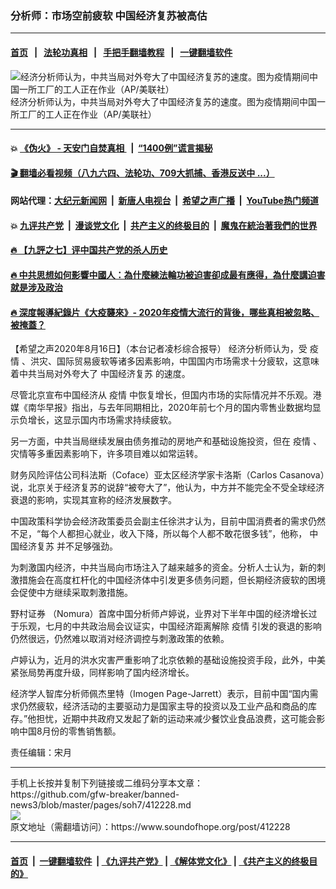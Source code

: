 ### 分析师：市场空前疲软 中国经济复苏被高估
------------------------

#### [首页](https://github.com/gfw-breaker/banned-news3/blob/master/README.md) &nbsp;&nbsp;|&nbsp;&nbsp; [法轮功真相](https://github.com/begood0513/basic/blob/master/README.md)  &nbsp;&nbsp;|&nbsp;&nbsp; [手把手翻墙教程](https://github.com/gfw-breaker/guides/wiki)  &nbsp;&nbsp;|&nbsp;&nbsp; [一键翻墙软件](https://github.com/gfw-breaker/nogfw/blob/master/README.md)  



<div><img alt="经济分析师认为，中共当局对外夸大了中国经济复苏的速度。图为疫情期间中国一所工厂的工人正在作业（AP/美联社）" src="https://img.soundofhope.org/2020-08/1000-1597645063913.jpeg"/>
<br/><figcaption class="caption">
 经济分析师认为，中共当局对外夸大了中国经济复苏的速度。图为疫情期间中国一所工厂的工人正在作业（AP/美联社）
</figcaption></div><hr/>

#### 💥 [《伪火》 - 天安门自焚真相 ](http://141.164.51.119:10000/videos/blog/weihuo.html)&nbsp; |&nbsp; [“1400例”谎言揭秘  ](http://141.164.51.119:10000/videos/blog/jiexi1400.html)

#### [ 🎬  翻墙必看视频（八九六四、法轮功、709大抓捕、香港反送中 ...）](https://github.com/gfw-breaker/links/blob/master/banned.md)

#### 网站代理：[大纪元新闻网](http://167.172.10.89:10080/gb/) &nbsp;|&nbsp; [新唐人电视台](http://167.172.10.89:8808/gb/) &nbsp;|&nbsp; [希望之声广播](http://167.172.10.89/radio.html) &nbsp;|&nbsp; [YouTube热门频道](http://158.247.203.241/youtube.html)

#### 💥 [九评共产党](http://141.164.51.119:10000/videos/res/jiuping/)&nbsp; |&nbsp; [漫谈党文化](http://141.164.51.119:10000/videos/res/mtdwh/)&nbsp; |&nbsp; [共产主义的终极目的](http://141.164.51.119:10000/videos/res/zjmd/)&nbsp; |&nbsp; [魔鬼在統治著我們的世界](http://141.164.51.119:10000/videos/res/TheSpecter/)  

#### [ 🔥  【九評之七】评中国共产党的杀人历史](http://141.164.51.119:10000/videos/news/../res/jiuping/index.html)

#### [ 🔥  中共思想如何影響中國人：為什麼練法輪功被迫害卻成最有應得，為什麼講迫害就是涉及政治](http://141.164.51.119:10000/videos/news/truth01.html)

#### [ 🔥  深度報導紀錄片《大疫襲來》- 2020年疫情大流行的背後，哪些真相被忽略、被掩蓋？](http://141.164.51.119:10000/videos/news/../corona/index.html)

<div><div class="Content__Wrapper sc-1bvya0-0 grZQxZ">
 <p class="meta-top">
  <span class="meta">
   【希望之声2020年8月16日】（本台记者凌杉综合报导）
  </span>
  经济分析师认为，受
  <ok href="/term/16057">
   疫情
  </ok>
  、洪灾、国际贸易疲软等诸多因素影响，中国国内市场需求十分疲软，这意味着中共当局对外夸大了
  <ok href="/term/130346">
   中国经济复苏
  </ok>
  的速度。
 </p>
 <p>
  尽管北京宣布中国经济从
  <ok href="/term/16057">
   疫情
  </ok>
  中恢复增长，但国内市场的实际情况并不乐观。港媒《南华早报》指出，与去年同期相比，2020年前七个月的国内零售业数据均显示负增长，这显示国内市场需求持续疲软。
 </p>
 <div class="AD_Embed__Wrap-sc-1xslmin-0 igMuqX module desktop">
  <div>
  </div>
 </div>
 <p>
  另一方面，中共当局继续发展由债务推动的房地产和基础设施投资，但在
  <ok href="/term/16057">
   疫情
  </ok>
  、灾情等多重因素影响下，许多项目难以如常运转。
 </p>
 <p>
  财务风险评估公司科法斯（Coface）亚太区经济学家卡洛斯（Carlos Casanova）说，北京关于经济复苏的说辞“被夸大了”，他认为，中方并不能完全不受全球经济衰退的影响，实现其宣称的经济发展数字。
 </p>
 <p>
  中国政策科学协会经济政策委员会副主任徐洪才认为，目前中国消费者的需求仍然不足，“每个人都担心就业，收入下降，所以每个人都不敢花很多钱”，他称，
  <ok href="/term/130346">
   中国经济复苏
  </ok>
  并不足够强劲。
 </p>
 <p>
  为刺激国内经济，中共当局向市场注入了越来越多的资金。分析人士认为，新的刺激措施会在高度杠杆化的中国经济体中引发更多债务问题，但长期经济疲软的困境会促使中方继续采取刺激措施。
 </p>
 <p>
  <ok href="/term/54568">
   野村证券
  </ok>
  （Nomura）首席中国分析师卢婷说，业界对下半年中国的经济增长过于乐观，七月的中共政治局会议证实，中国经济距离解除
  <ok href="/term/16057">
   疫情
  </ok>
  引发的衰退的影响仍然很远，仍然难以取消对经济调控与刺激政策的依赖。
 </p>
 <p>
  卢婷认为，近月的洪水灾害严重影响了北京依赖的基础设施投资手段，此外，中美紧张局势再度升级，同样影响了国内经济增长。
 </p>
 <p>
  经济学人智库分析师佩杰里特（Imogen Page-Jarrett）表示，目前中国“国内需求仍然疲软，经济活动的主要驱动力是国家主导的投资以及工业产品和商品的库存。”他担忧，近期中共政府又发起了新的运动来减少餐饮业食品浪费，这可能会影响中国8月份的零售销售额。
 </p>
 <p class="meta-btm">
  责任编辑：宋月
 </p>
</div>
</div>
<hr/>
手机上长按并复制下列链接或二维码分享本文章：<br/>
https://github.com/gfw-breaker/banned-news3/blob/master/pages/soh7/412228.md <br/>
<a href='https://github.com/gfw-breaker/banned-news3/blob/master/pages/soh7/412228.md'><img src='https://github.com/gfw-breaker/banned-news3/blob/master/pages/soh7/412228.md.png'/></a> <br/>
原文地址（需翻墙访问）：https://www.soundofhope.org/post/412228


------------------------
#### [首页](https://github.com/gfw-breaker/banned-news3/blob/master/README.md) &nbsp;|&nbsp; [一键翻墙软件](https://github.com/gfw-breaker/nogfw/blob/master/README.md) &nbsp;| [《九评共产党》](https://github.com/gfw-breaker/9ping.md/blob/master/README.md#九评之一评共产党是什么) | [《解体党文化》](https://github.com/gfw-breaker/jtdwh.md/blob/master/README.md) | [《共产主义的终极目的》](https://github.com/gfw-breaker/gczydzjmd.md/blob/master/README.md)


<img src='http://gfw-breaker.win/banned-news3/pages/soh7/412228.md' width='0px' height='0px'/>
